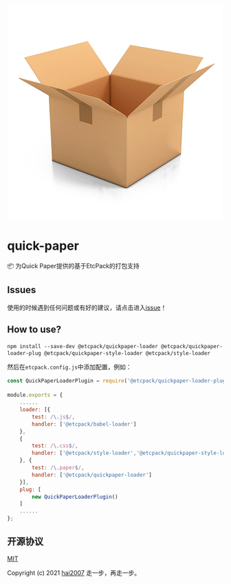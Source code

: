 <p align='center'>
    <a href='https://etcpack.github.io/api' target='_blank'>
        <img src='./logo.png'>
    </a>
</p>

# quick-paper
📦 为Quick Paper提供的基于EtcPack的打包支持

## Issues
使用的时候遇到任何问题或有好的建议，请点击进入[issue](https://github.com/etcpack/quick-paper/issues)！

## How to use?

```
npm install --save-dev @etcpack/quickpaper-loader @etcpack/quickpaper-loader-plug @etcpack/quickpaper-style-loader @etcpack/style-loader
```

然后在```etcpack.config.js```中添加配置，例如：

```js
const QuickPaperLoaderPlugin = require('@etcpack/quickpaper-loader-plug');

module.exports = {
    ......
    loader: [{
        test: /\.js$/,
        handler: ['@etcpack/babel-loader']
    },
    {
        test: /\.css$/,
        handler: ['@etcpack/style-loader','@etcpack/quickpaper-style-loader', '@etcpack/scss-loader']
    }, {
        test: /\.paper$/,
        handler: ['@etcpack/quickpaper-loader']
    }],
    plug: [
        new QuickPaperLoaderPlugin()
    ]
    ......
};

```

开源协议
---------------------------------------
[MIT](https://github.com/etcpack/quick-paper/blob/master/LICENSE)

Copyright (c) 2021 [hai2007](https://hai2007.gitee.io/sweethome/) 走一步，再走一步。
